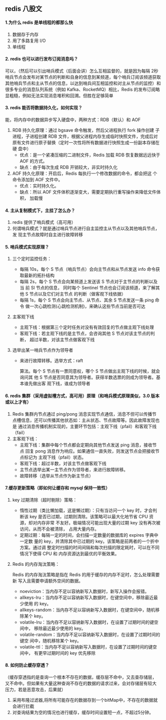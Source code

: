 ## redis 八股文

#### 1.为什么 redis 是单线程的都那么快

1. 数据存于内存
2. 用了多路复用 I/O
3. 单线程

#### 2. redis 也可以进行发布订阅消息吗？

可以，（然后可以引出哨兵模式（后面会讲）怎么互相监督的，就是因为每隔 2秒哨兵节点会发布对某节点的判断和自身的信息到某频道，每个哨兵订阅该频道获取其他哨兵节点和主从节点的信息，以达到哨兵间互相监控和对主从节点的监控）和很多专业的消息队列系统（例如 Kafka、RocketMQ）相比，Redis 的发布订阅略显粗糙，例如无法实现消息堆积和回溯。但胜在足够简单



#### 3. redis 能否将数据持久化，如何实现？

  能，将内存中的数据异步写入硬盘中，两种方式：RDB（默认）和 AOF

1. RDB 持久化原理：通过 bgsave 命令触发，然后父进程执行 fork 操作创建
   子进程，子进程创建 RDB 文件，根据父进程内存生成临时快照文件，完成后对
   原有文件进行原子替换（定时一次性将所有数据进行快照生成一份副本存储在硬
   盘中）
   - 优点：是一个紧凑压缩的二进制文件，Redis 加载 RDB 恢复数据远远快于 AOF
     的方式。
   - 缺点：由于每次生成 RDB 开销较大，非实时持久化 
2. AOF 持久化原理：开启后，Redis 每执行一个修改数据的命令，都会把这
   个命令添加到 AOF 文件中。
   - 优点：实时持久化。
   - 缺点：所以 AOF 文件体积逐渐变大，需要定期执行重写操作来降低文件体积，
     加载慢

#### 4. 主从复制模式下，主挂了怎么办？

1. redis 提供了哨兵模式（高可用）
2. 何谓哨兵模式？就是通过哨兵节点进行自主监控主从节点以及其他哨兵节点，发
   现主节点故障时自主进行故障转移

#### 5. 哨兵模式实现原理？

1. 三个定时监控任务：

   - 每隔 10s，每个 S 节点（哨兵节点）会向主节点和从节点发送 info 命令获
     取最新的拓扑结构
   - 每隔 2s，每个 S 节点会向某频道上发送该 S 节点对于主节点的判断以及当
     前 Sl 节点的信息，
     同时每个 Sentinel 节点也会订阅该频道，来了解其他 S 节点以及它们对主节点
     的判断（做客观下线依据）
   - 每隔 1s，每个 S 节点会向主节点、从节点、其余 S 节点发送一条 ping 命令
     做一次心跳检测(心跳检测机制)，来确认这些节点当前是否可达

2. 主客观下线

   - 主观下线：根据第三个定时任务对没有有效回复的节点做主观下线处理
   - 客观下线：若主观下线的是主节点，会咨询其他 S 节点对该主节点的判断，
     超过半数，对该主节点做客观下线

3. 选举出某一哨兵节点作为领导者

   - 来进行故障转移。选举方式：raft

     算法。每个 S 节点有一票同意权，哪个 S 节点做出主观下线的时候，就会询问其
     他 S 节点是否同意其为领导者。获得半数选票的则成为领导者。基本谁先做出客
     观下线，谁成为领导者

#### 6. redis 集群（采用虚拟槽方式，高可用）原理（和哨兵模式原理类似，3.0 版本或以上才有）

1. Redis 集群内节点通过 ping/pong 消息实现节点通信，消息不但可以传播节
   点槽信息，还可以传播其他状态如：主从状态、节点故障等。因此故障发现也是
   通过消息传播机制实现的，主要环节包括：主观下线（pfail）和客观下线（fail）
2. 主客观下线：
   - 主观下线：集群中每个节点都会定期向其他节点发送 ping 消息，接收节点
     回复 pong 消息作为响应。如果通信一直失败，则发送节点会把接收节点标记为
     主观下线（pfail）状态。
   - 客观下线：超过半数，对该主节点做客观下线
   - 主节点选举出某一主节点作为领导者，来进行故障转移。
   - 故障转移（选举从节点作为新主节点）

#### 7.缓存更新策略（即如何让缓存和 mysql 保持一致性）

1. key 过期清除（超时剔除）策略：

   - 惰性过期（类比懒加载，这是懒过期）：只有当访问一个 key 时，才会判断该 key
     是否已过期，过期则清除。该策略可以最大化地节省 CPU 资源，却对内存非常
     不友好。极端情况可能出现大量的过期 key 没有再次被访问，从而不会被清除，
     占用大量内存。
   - 定期过期：每隔一定的时间，会扫描一定数量的数据库的 expires 字典中一定数
     量的 key，并清除其中已过期的 key。该策略是前两者的一个折中方案。通过调
     整定时扫描的时间间隔和每次扫描的限定耗时，可以在不同情况下使得 CPU 和
     内存资源达到最优的平衡效果。

2. Redis 的内存淘汰策略：

   Redis 的内存淘汰策略是指在 Redis 的用于缓存的内存不足时，怎么处理需要新
   写入且需要申请额外空间的数据。

   - noeviction：当内存不足以容纳新写入数据时，新写入操作会报错。
   - allkeys-lru：当内存不足以容纳新写入数据时，在键空间中，移除最近最少使用
     的 key。
   - allkeys-random：当内存不足以容纳新写入数据时，在键空间中，随机移除某个
     key。
   - volatile-lru：当内存不足以容纳新写入数据时，在设置了过期时间的键空间中，
     移除最近最少使用的 key。
   - volatile-random：当内存不足以容纳新写入数据时，在设置了过期时间的键空
     间中，随机移除某个 key。
   - volatile-ttl：当内存不足以容纳新写入数据时，在设置了过期时间的键空间中，
     有更早过期时间的 key 优先移除

#### 8. 如何防止缓存穿透？

（缓存穿透指的是查询一个根本不存在的数据，缓存层不命中，又去查存储层，
又不命中。但如果有大量这种查询不存在的数据的请求过来，会对存储层有较大
压力，若是恶意攻击，后果就）

1. 采用布隆过滤器,将所有可能存在的数据存到一个bitMap中，不存在的数据就会进行拦截
2. 对查询结果为空的情况也进行缓存，缓存时间设置短一点，不超过5分钟。



